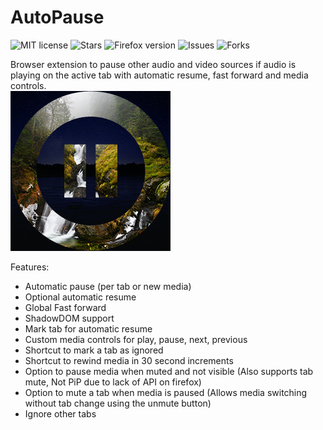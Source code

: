 # AutoPause
![MIT license](https://img.shields.io/github/license/NDevTK/AutoPause)
![Stars](https://img.shields.io/github/stars/NDevTK/AutoPause)
![Firefox version](https://img.shields.io/amo/v/autopause)
![Issues](https://img.shields.io/github/issues/NDevTK/AutoPause)
![Forks](https://img.shields.io/github/forks/NDevTK/AutoPause)

Browser extension to pause other audio and video sources if audio is playing on the active tab with automatic resume, fast forward and media controls.  
![Extension icon](icon.png)

Features:
- Automatic pause (per tab or new media)
- Optional automatic resume
- Global Fast forward
- ShadowDOM support
- Mark tab for automatic resume
- Custom media controls for play, pause, next, previous
- Shortcut to mark a tab as ignored
- Shortcut to rewind media in 30 second increments
- Option to pause media when muted and not visible (Also supports tab mute, Not PiP due to lack of API on firefox)
- Option to mute a tab when media is paused (Allows media switching without tab change using the unmute button)
- Ignore other tabs
